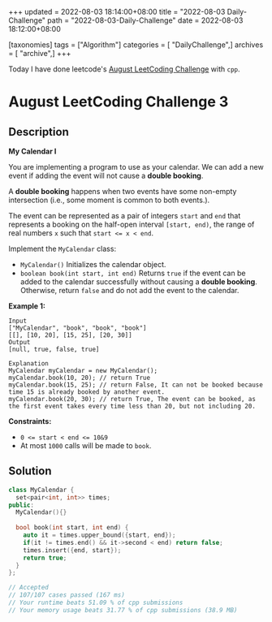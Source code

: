 +++
updated = 2022-08-03 18:14:00+08:00
title = "2022-08-03 Daily-Challenge"
path = "2022-08-03-Daily-Challenge"
date = 2022-08-03 18:12:00+08:00

[taxonomies]
tags = ["Algorithm"]
categories = [ "DailyChallenge",]
archives = [ "archive",]
+++

Today I have done leetcode's [August LeetCoding Challenge](https://leetcode.com/problems/my-calendar-i/) with `cpp`.

<!-- more -->

# August LeetCoding Challenge 3

## Description

**My Calendar I**

You are implementing a program to use as your calendar. We can add a new event if adding the event will not cause a **double booking**.

A **double booking** happens when two events have some non-empty intersection (i.e., some moment is common to both events.).

The event can be represented as a pair of integers `start` and `end` that represents a booking on the half-open interval `[start, end)`, the range of real numbers `x` such that `start <= x < end`.

Implement the `MyCalendar` class:

- `MyCalendar()` Initializes the calendar object.
- `boolean book(int start, int end)` Returns `true` if the event can be added to the calendar successfully without causing a **double booking**. Otherwise, return `false` and do not add the event to the calendar.

 

**Example 1:**

```
Input
["MyCalendar", "book", "book", "book"]
[[], [10, 20], [15, 25], [20, 30]]
Output
[null, true, false, true]

Explanation
MyCalendar myCalendar = new MyCalendar();
myCalendar.book(10, 20); // return True
myCalendar.book(15, 25); // return False, It can not be booked because time 15 is already booked by another event.
myCalendar.book(20, 30); // return True, The event can be booked, as the first event takes every time less than 20, but not including 20.
```

 

**Constraints:**

- `0 <= start < end <= 10&9`
- At most `1000` calls will be made to `book`.

## Solution

``` cpp
class MyCalendar {
  set<pair<int, int>> times;
public:
  MyCalendar(){}
  
  bool book(int start, int end) {
    auto it = times.upper_bound({start, end});
    if(it != times.end() && it->second < end) return false;
    times.insert({end, start});
    return true;
  }
};

// Accepted
// 107/107 cases passed (167 ms)
// Your runtime beats 51.09 % of cpp submissions
// Your memory usage beats 31.77 % of cpp submissions (38.9 MB)
```
